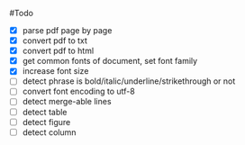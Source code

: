#Todo

- [x] parse pdf page by page
- [x] convert pdf to txt
- [x] convert pdf to html
- [x] get common fonts of document, set font family
- [x] increase font size
- [ ] detect phrase is bold/italic/underline/strikethrough or not
- [ ] convert font encoding to utf-8
- [ ] detect merge-able lines
- [ ] detect table
- [ ] detect figure
- [ ] detect column